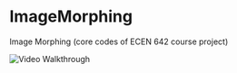 # ImageMorphing
Image Morphing (core codes of ECEN 642 course project)

<img src='http://i.imgur.com/pjlpjnD.gif' title='Video Walkthrough' width='' alt='Video Walkthrough' />

